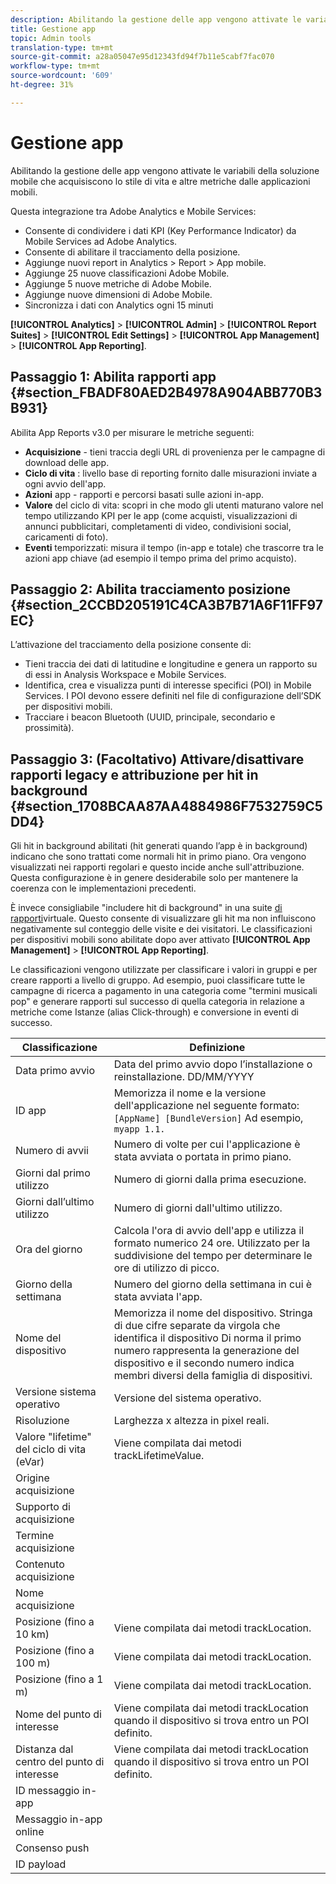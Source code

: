 ```yaml
---
description: Abilitando la gestione delle app vengono attivate le variabili della soluzione mobile che acquisiscono lo stile di vita e altre metriche dalle applicazioni mobili.
title: Gestione app
topic: Admin tools
translation-type: tm+mt
source-git-commit: a28a05047e95d12343fd94f7b11e5cabf7fac070
workflow-type: tm+mt
source-wordcount: '609'
ht-degree: 31%

---
```



# Gestione app

Abilitando la gestione delle app vengono attivate le variabili della soluzione mobile che acquisiscono lo stile di vita e altre metriche dalle applicazioni mobili.

Questa integrazione tra Adobe Analytics e Mobile Services:

* Consente di condividere i dati KPI (Key Performance Indicator) da Mobile Services ad Adobe Analytics.
* Consente di abilitare il tracciamento della posizione.
* Aggiunge nuovi report in Analytics > Report > App mobile.
* Aggiunge 25 nuove classificazioni Adobe Mobile.
* Aggiunge 5 nuove metriche di Adobe Mobile.
* Aggiunge nuove dimensioni di Adobe Mobile.
* Sincronizza i dati con Analytics ogni 15 minuti

**[!UICONTROL Analytics]** > **[!UICONTROL Admin]** > **[!UICONTROL Report Suites]** > **[!UICONTROL Edit Settings]** > **[!UICONTROL App Management]** > **[!UICONTROL App Reporting]**.

## Passaggio 1: Abilita rapporti app {#section_FBADF80AED2B4978A904ABB770B3B931}

Abilita App Reports v3.0 per misurare le metriche seguenti:

* **Acquisizione** - tieni traccia degli URL di provenienza per le campagne di download delle app.
* **Ciclo di vita** : livello base di reporting fornito dalle misurazioni inviate a ogni avvio dell&#39;app.
* **Azioni** app - rapporti e percorsi basati sulle azioni in-app.
* **Valore** del ciclo di vita: scopri in che modo gli utenti maturano valore nel tempo utilizzando KPI per le app (come acquisti, visualizzazioni di annunci pubblicitari, completamenti di video, condivisioni social, caricamenti di foto).
* **Eventi** temporizzati: misura il tempo (in-app e totale) che trascorre tra le azioni app chiave (ad esempio il tempo prima del primo acquisto).

## Passaggio 2: Abilita tracciamento posizione {#section_2CCBD205191C4CA3B7B71A6F11FF97EC}

L’attivazione del tracciamento della posizione consente di:

* Tieni traccia dei dati di latitudine e longitudine e genera un rapporto su di essi in Analysis Workspace e Mobile Services.
* Identifica, crea e visualizza punti di interesse specifici (POI) in Mobile Services. I POI devono essere definiti nel file di configurazione dell’SDK per dispositivi mobili.
* Tracciare i beacon Bluetooth (UUID, principale, secondario e prossimità).

## Passaggio 3: (Facoltativo) Attivare/disattivare rapporti legacy e attribuzione per hit in background {#section_1708BCAA87AA4884986F7532759C5DD4}

Gli hit in background abilitati (hit generati quando l’app è in background) indicano che sono trattati come normali hit in primo piano. Ora vengono visualizzati nei rapporti regolari e questo incide anche sull&#39;attribuzione. Questa configurazione è in genere desiderabile solo per mantenere la coerenza con le implementazioni precedenti.

È invece consigliabile &quot;includere hit di background&quot; in una suite [di rapporti](/help/components/vrs/vrs-about.md)virtuale. Questo consente di visualizzare gli hit ma non influiscono negativamente sul conteggio delle visite e dei visitatori.
Le classificazioni per dispositivi mobili sono abilitate dopo aver attivato **[!UICONTROL App Management]** > **[!UICONTROL App Reporting]**.

Le classificazioni vengono utilizzate per classificare i valori in gruppi e per creare rapporti a livello di gruppo. Ad esempio, puoi classificare tutte le campagne di ricerca a pagamento in una categoria come &quot;termini musicali pop&quot; e generare rapporti sul successo di quella categoria in relazione a metriche come Istanze (alias Click-through) e conversione in eventi di successo.

| Classificazione | Definizione |
|--- |--- |
| Data primo avvio | Data del primo avvio dopo l’installazione o reinstallazione.   DD/MM/YYYY |
| ID app | Memorizza il nome e la versione dell&#39;applicazione nel seguente formato:   `[AppName] [BundleVersion]`  Ad esempio, `myapp 1.1.` |
| Numero di avvii | Numero di volte per cui l&#39;applicazione è stata avviata o portata in primo piano. |
| Giorni dal primo utilizzo | Numero di giorni dalla prima esecuzione. |
| Giorni dall’ultimo utilizzo | Numero di giorni dall&#39;ultimo utilizzo. |
| Ora del giorno | Calcola l&#39;ora di avvio dell&#39;app e utilizza il formato numerico 24 ore. Utilizzato per la suddivisione del tempo per determinare le ore di utilizzo di picco. |
| Giorno della settimana | Numero del giorno della settimana in cui è stata avviata l&#39;app. |
| Nome del dispositivo | Memorizza il nome del dispositivo.  Stringa di due cifre separate da virgola che identifica il dispositivo Di norma il primo numero rappresenta la generazione del dispositivo e il secondo numero indica membri diversi della famiglia di dispositivi. |
| Versione sistema operativo | Versione del sistema operativo. |
| Risoluzione | Larghezza x altezza in pixel reali. |
| Valore &quot;lifetime&quot; del ciclo di vita (eVar) | Viene compilata dai metodi trackLifetimeValue. |
| Origine acquisizione |  |
| Supporto di acquisizione |  |
| Termine acquisizione |  |
| Contenuto acquisizione |  |
| Nome acquisizione |  |
| Posizione (fino a 10 km) | Viene compilata dai metodi trackLocation. |
| Posizione (fino a 100 m) | Viene compilata dai metodi trackLocation. |
| Posizione (fino a 1 m) | Viene compilata dai metodi trackLocation. |
| Nome del punto di interesse | Viene compilata dai metodi trackLocation quando il dispositivo si trova entro un POI definito. |
| Distanza dal centro del punto di interesse | Viene compilata dai metodi trackLocation quando il dispositivo si trova entro un POI definito. |
| ID messaggio in-app |  |
| Messaggio in-app online |  |
| Consenso push |  |
| ID payload |  |

